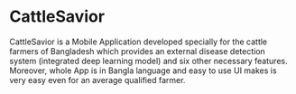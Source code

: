 # CattleSavior
CattleSavior is a Mobile Application developed specially for the cattle farmers of Bangladesh which provides an external disease detection system (integrated deep learning model) and six other necessary features. Moreover, whole App is in Bangla language and easy to use UI makes is very easy even for an average qualified  farmer. 
